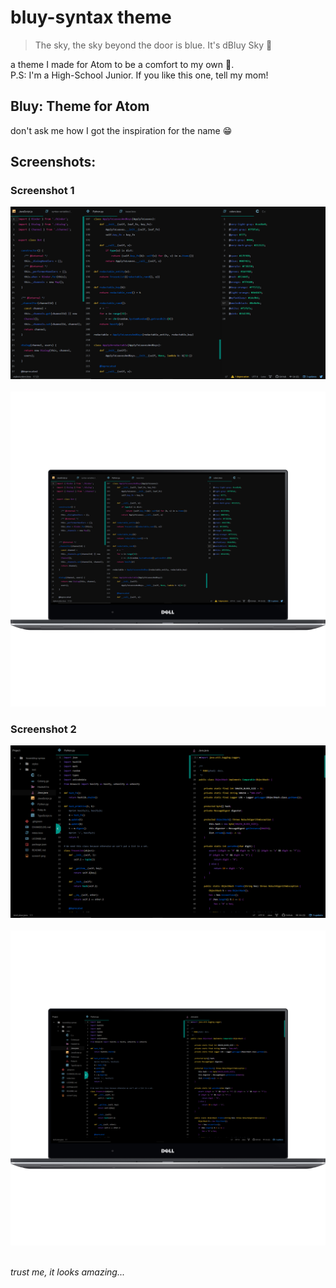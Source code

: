 # bluy-syntax theme

>The sky, the sky beyond the door is blue. It's dBluy Sky :blue_heart:

a theme I made for Atom to be a comfort to my own :eyes:.<br>
P.S: I'm a High-School Junior. If you like this one, tell my mom!<br>

## Bluy: Theme for Atom
don't ask me how I got the inspiration for the name :grin:

## Screenshots:
### Screenshot 1
![Screenshot 1](screen1.png)
<br><br>
![The Look On my XPS](screen1_dell.png)
### Screenshot 2
![Screenshot 2](screen2.png)<br><br>
![The Look On my XPS](screen2_dell.png)<br><br>


*trust me, it looks amazing...*
